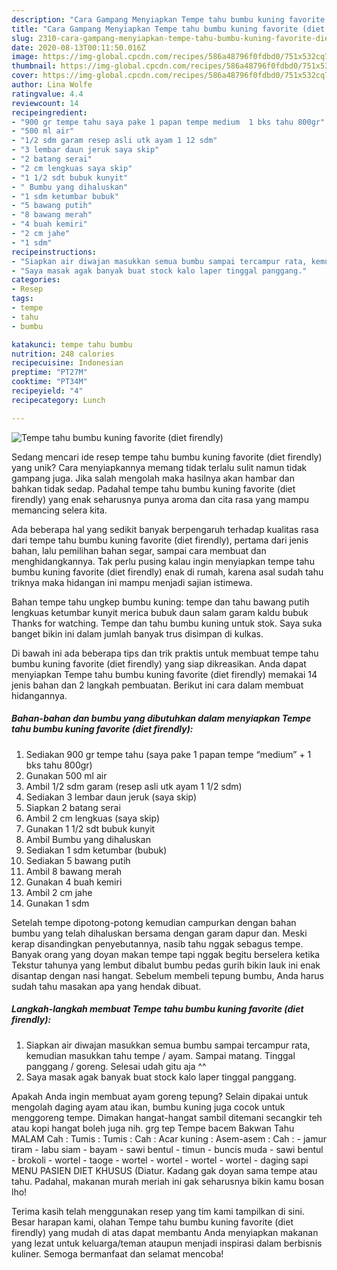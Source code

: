 ```yaml
---
description: "Cara Gampang Menyiapkan Tempe tahu bumbu kuning favorite (diet firendly) Anti Gagal"
title: "Cara Gampang Menyiapkan Tempe tahu bumbu kuning favorite (diet firendly) Anti Gagal"
slug: 2310-cara-gampang-menyiapkan-tempe-tahu-bumbu-kuning-favorite-diet-firendly-anti-gagal
date: 2020-08-13T00:11:50.016Z
image: https://img-global.cpcdn.com/recipes/586a48796f0fdbd0/751x532cq70/tempe-tahu-bumbu-kuning-favorite-diet-firendly-foto-resep-utama.jpg
thumbnail: https://img-global.cpcdn.com/recipes/586a48796f0fdbd0/751x532cq70/tempe-tahu-bumbu-kuning-favorite-diet-firendly-foto-resep-utama.jpg
cover: https://img-global.cpcdn.com/recipes/586a48796f0fdbd0/751x532cq70/tempe-tahu-bumbu-kuning-favorite-diet-firendly-foto-resep-utama.jpg
author: Lina Wolfe
ratingvalue: 4.4
reviewcount: 14
recipeingredient:
- "900 gr tempe tahu saya pake 1 papan tempe medium  1 bks tahu 800gr"
- "500 ml air"
- "1/2 sdm garam resep asli utk ayam 1 12 sdm"
- "3 lembar daun jeruk saya skip"
- "2 batang serai"
- "2 cm lengkuas saya skip"
- "1 1/2 sdt bubuk kunyit"
- " Bumbu yang dihaluskan"
- "1 sdm ketumbar bubuk"
- "5 bawang putih"
- "8 bawang merah"
- "4 buah kemiri"
- "2 cm jahe"
- "1 sdm"
recipeinstructions:
- "Siapkan air diwajan masukkan semua bumbu sampai tercampur rata, kemudian masukkan tahu tempe / ayam. Sampai matang. Tinggal panggang / goreng. Selesai udah gitu aja ^^"
- "Saya masak agak banyak buat stock kalo laper tinggal panggang."
categories:
- Resep
tags:
- tempe
- tahu
- bumbu

katakunci: tempe tahu bumbu 
nutrition: 248 calories
recipecuisine: Indonesian
preptime: "PT27M"
cooktime: "PT34M"
recipeyield: "4"
recipecategory: Lunch

---
```



![Tempe tahu bumbu kuning favorite (diet firendly)](https://img-global.cpcdn.com/recipes/586a48796f0fdbd0/751x532cq70/tempe-tahu-bumbu-kuning-favorite-diet-firendly-foto-resep-utama.jpg)

Sedang mencari ide resep tempe tahu bumbu kuning favorite (diet firendly) yang unik? Cara menyiapkannya memang tidak terlalu sulit namun tidak gampang juga. Jika salah mengolah maka hasilnya akan hambar dan bahkan tidak sedap. Padahal tempe tahu bumbu kuning favorite (diet firendly) yang enak seharusnya punya aroma dan cita rasa yang mampu memancing selera kita.

Ada beberapa hal yang sedikit banyak berpengaruh terhadap kualitas rasa dari tempe tahu bumbu kuning favorite (diet firendly), pertama dari jenis bahan, lalu pemilihan bahan segar, sampai cara membuat dan menghidangkannya. Tak perlu pusing kalau ingin menyiapkan tempe tahu bumbu kuning favorite (diet firendly) enak di rumah, karena asal sudah tahu triknya maka hidangan ini mampu menjadi sajian istimewa.

Bahan tempe tahu ungkep bumbu kuning: tempe dan tahu bawang putih lengkuas ketumbar kunyit merica bubuk daun salam garam kaldu bubuk Thanks for watching. Tempe dan tahu bumbu kuning untuk stok. Saya suka banget bikin ini dalam jumlah banyak trus disimpan di kulkas.


Di bawah ini ada beberapa tips dan trik praktis untuk membuat tempe tahu bumbu kuning favorite (diet firendly) yang siap dikreasikan. Anda dapat menyiapkan Tempe tahu bumbu kuning favorite (diet firendly) memakai 14 jenis bahan dan 2 langkah pembuatan. Berikut ini cara dalam membuat hidangannya.

<!--inarticleads1-->

##### Bahan-bahan dan bumbu yang dibutuhkan dalam menyiapkan Tempe tahu bumbu kuning favorite (diet firendly):

1. Sediakan 900 gr tempe tahu (saya pake 1 papan tempe “medium” + 1 bks tahu 800gr)
1. Gunakan 500 ml air
1. Ambil 1/2 sdm garam (resep asli utk ayam 1 1/2 sdm)
1. Sediakan 3 lembar daun jeruk (saya skip)
1. Siapkan 2 batang serai
1. Ambil 2 cm lengkuas (saya skip)
1. Gunakan 1 1/2 sdt bubuk kunyit
1. Ambil  Bumbu yang dihaluskan
1. Sediakan 1 sdm ketumbar (bubuk)
1. Sediakan 5 bawang putih
1. Ambil 8 bawang merah
1. Gunakan 4 buah kemiri
1. Ambil 2 cm jahe
1. Gunakan 1 sdm


Setelah tempe dipotong-potong kemudian campurkan dengan bahan bumbu yang telah dihaluskan bersama dengan garam dapur dan. Meski kerap disandingkan penyebutannya, nasib tahu nggak sebagus tempe. Banyak orang yang doyan makan tempe tapi nggak begitu berselera ketika Tekstur tahunya yang lembut dibalut bumbu pedas gurih bikin lauk ini enak disantap dengan nasi hangat. Sebelum membeli tepung bumbu, Anda harus sudah tahu masakan apa yang hendak dibuat. 

<!--inarticleads2-->

##### Langkah-langkah membuat Tempe tahu bumbu kuning favorite (diet firendly):

1. Siapkan air diwajan masukkan semua bumbu sampai tercampur rata, kemudian masukkan tahu tempe / ayam. Sampai matang. Tinggal panggang / goreng. Selesai udah gitu aja ^^
1. Saya masak agak banyak buat stock kalo laper tinggal panggang.


Apakah Anda ingin membuat ayam goreng tepung? Selain dipakai untuk mengolah daging ayam atau ikan, bumbu kuning juga cocok untuk menggoreng tempe. Dimakan hangat-hangat sambil ditemani secangkir teh atau kopi hangat boleh juga nih. grg tep Tempe bacem Bakwan Tahu MALAM Cah : Tumis : Tumis : Cah : Acar kuning : Asem-asem : Cah : - jamur tiram - labu siam - bayam - sawi bentul - timun - buncis muda - sawi bentul - brokoli - wortel - taoge - wortel - wortel - wortel - wortel - daging sapi MENU PASIEN DIET KHUSUS (Diatur. Kadang gak doyan sama tempe atau tahu. Padahal, makanan murah meriah ini gak seharusnya bikin kamu bosan lho! 

Terima kasih telah menggunakan resep yang tim kami tampilkan di sini. Besar harapan kami, olahan Tempe tahu bumbu kuning favorite (diet firendly) yang mudah di atas dapat membantu Anda menyiapkan makanan yang lezat untuk keluarga/teman ataupun menjadi inspirasi dalam berbisnis kuliner. Semoga bermanfaat dan selamat mencoba!

